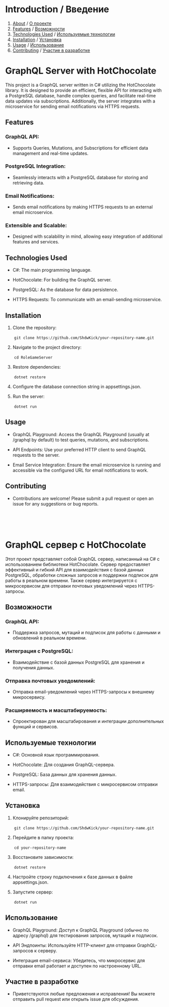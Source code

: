# Introduction / Введение
1. [About](#GraphQL-Server-with-HotChocolate) / [О проекте](#GraphQL-Server-with-HotChocolate)
2. [Features](##-Features) / [Возможности](##Возможности)
3. [Technologies Used](##Technologies-Used) / [Используемые технологии](##Используемые-технологии)
4. [Installation](##Installation) / [Установка](##Установка)
5. [Usage](##Usage) / [Использование](##Использование)
6. [Contributing](##Contributing) / [Участие в разработке](##Участие-в-разработке)

# GraphQL Server with HotChocolate 

This project is a GraphQL server written in C# utilizing the HotChocolate library. It is designed to provide an efficient, flexible API for interacting with a PostgreSQL database, handle complex queries, and facilitate real-time data updates via subscriptions. Additionally, the server integrates with a microservice for sending email notifications via HTTPS requests.

## Features

### GraphQL API:

- Supports Queries, Mutations, and Subscriptions for efficient data management and real-time updates.


### PostgreSQL Integration:

- Seamlessly interacts with a PostgreSQL database for storing and retrieving data.


### Email Notifications:

- Sends email notifications by making HTTPS requests to an external email microservice.


### Extensible and Scalable:

- Designed with scalability in mind, allowing easy integration of additional features and services.



## Technologies Used

- C#: The main programming language.

* HotChocolate: For building the GraphQL server.

* PostgreSQL: As the database for data persistence.

+ HTTPS Requests: To communicate with an email-sending microservice.


## Installation

1. Clone the repository:

&emsp;&emsp;```git clone https://github.com/ShdwKick/your-repository-name.git```


2. Navigate to the project directory:

&emsp;&emsp;```cd RoleGameServer```


3. Restore dependencies:

&emsp;&emsp;```dotnet restore```


4. Configure the database connection string in appsettings.json.


5. Run the server:

&emsp;&emsp;```dotnet run```



## Usage

- GraphQL Playground: Access the GraphQL Playground (usually at /graphql by default) to test queries, mutations, and subscriptions.

* API Endpoints: Use your preferred HTTP client to send GraphQL requests to the server.

+ Email Service Integration: Ensure the email microservice is running and accessible via the configured URL for email notifications to work.


## Contributing

- Contributions are welcome! Please submit a pull request or open an issue for any suggestions or bug reports.

<br/><br/><br/>

# GraphQL сервер с HotChocolate

Этот проект представляет собой GraphQL сервер, написанный на C# с использованием библиотеки HotChocolate. Сервер предоставляет эффективный и гибкий API для взаимодействия с базой данных PostgreSQL, обработки сложных запросов и поддержки подписок для работы в реальном времени. Также сервер интегрируется с микросервисом для отправки почтовых уведомлений через HTTPS-запросы.

## Возможности

### GraphQL API:

- Поддержка запросов, мутаций и подписок для работы с данными и обновлений в реальном времени.


### Интеграция с PostgreSQL:

- Взаимодействие с базой данных PostgreSQL для хранения и получения данных.


### Отправка почтовых уведомлений:

- Отправка email-уведомлений через HTTPS-запросы к внешнему микросервису.


### Расширяемость и масштабируемость:

- Спроектирован для масштабирования и интеграции дополнительных функций и сервисов.



## Используемые технологии

- C#: Основной язык программирования.

* HotChocolate: Для создания GraphQL-сервера.

* PostgreSQL: База данных для хранения данных.

+ HTTPS-запросы: Для взаимодействия с микросервисом отправки email.


## Установка

1. Клонируйте репозиторий:

&emsp;&emsp;```git clone https://github.com/ShdwKick/your-repository-name.git```


2. Перейдите в папку проекта:

&emsp;&emsp;```cd your-repository-name```


3. Восстановите зависимости:

&emsp;&emsp;```dotnet restore```


4. Настройте строку подключения к базе данных в файле appsettings.json.


5. Запустите сервер:

&emsp;&emsp;```dotnet run```



## Использование

- GraphQL Playground: Доступ к GraphQL Playground (обычно по адресу /graphql) для тестирования запросов, мутаций и подписок.

* API Эндпоинты: Используйте HTTP-клиент для отправки GraphQL-запросов к серверу.

+ Интеграция email-сервиса: Убедитесь, что микросервис для отправки email работает и доступен по настроенному URL.


## Участие в разработке

- Приветствуются любые предложения и исправления! Вы можете отправить pull request или открыть issue для обсуждения.

